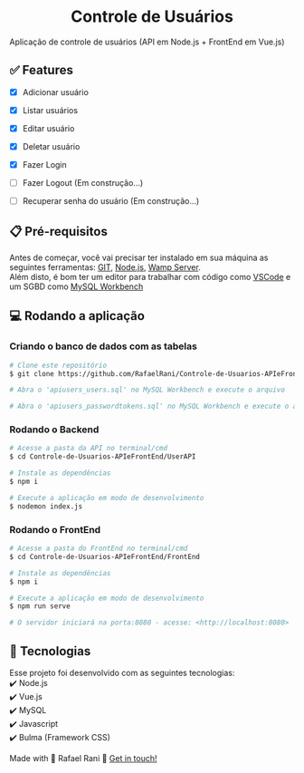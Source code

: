 <h1 align="center">Controle de Usuários</h1>
Aplicação de controle de usuários (API em Node.js + FrontEnd em Vue.js)

## :white_check_mark: Features

- [X] Adicionar usuário
- [X] Listar usuários
- [X] Editar usuário
- [X] Deletar usuário
- [X] Fazer Login
- [ ] Fazer Logout (Em construção...)
- [ ] Recuperar senha do usuário (Em construção...)


## :clipboard: Pré-requisitos

Antes de começar, você vai precisar ter instalado em sua máquina as seguintes ferramentas:
[GIT](https://git-scm.com/), [Node.js](https://nodejs.org/en/), [Wamp Server](https://sourceforge.net/projects/wampserver/).  
Além disto, é bom ter um editor para trabalhar com código como [VSCode](https://code.visualstudio.com/) e um SGBD como [MySQL Workbench](https://dev.mysql.com/downloads/workbench/)

## :computer: Rodando a aplicação

### Criando o banco de dados com as tabelas

```bash
# Clone este repositório
$ git clone https://github.com/RafaelRani/Controle-de-Usuarios-APIeFrontEnd.git

# Abra o 'apiusers_users.sql' no MySQL Workbench e execute o arquivo

# Abra o 'apiusers_passwordtokens.sql' no MySQL Workbench e execute o arquivo
```

### Rodando o Backend

```bash
# Acesse a pasta da API no terminal/cmd
$ cd Controle-de-Usuarios-APIeFrontEnd/UserAPI

# Instale as dependências
$ npm i

# Execute a aplicação em modo de desenvolvimento
$ nodemon index.js
```

### Rodando o FrontEnd

```bash
# Acesse a pasta do FrontEnd no terminal/cmd
$ cd Controle-de-Usuarios-APIeFrontEnd/FrontEnd

# Instale as dependências
$ npm i

# Execute a aplicação em modo de desenvolvimento
$ npm run serve

# O servidor iniciará na porta:8080 - acesse: <http://localhost:8080>
```

## :rocket: Tecnologias

Esse projeto foi desenvolvido com as seguintes tecnologias:  
:heavy_check_mark: Node.js  
:heavy_check_mark: Vue.js  
:heavy_check_mark: MySQL  
:heavy_check_mark: Javascript   
:heavy_check_mark: Bulma (Framework CSS)  
  
Made with :purple_heart: Rafael Rani :wave: [Get in touch!](https://www.linkedin.com/in/rafaelrani/)
